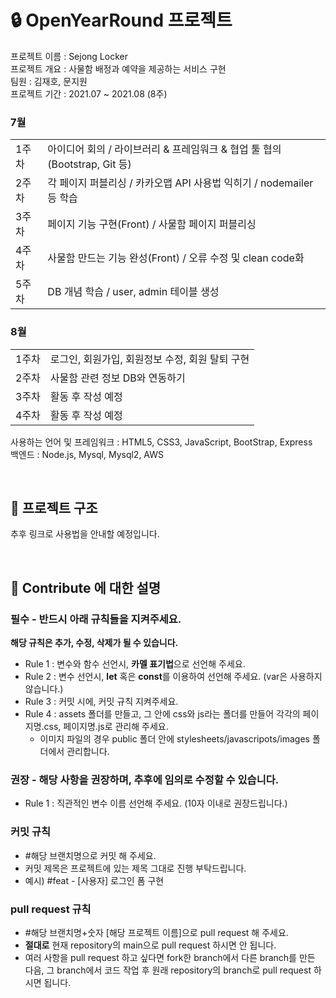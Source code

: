 # 🔒 OpenYearRound 프로젝트
프로젝트 이름 : Sejong Locker  
프로젝트 개요 : 사물함 배정과 예약을 제공하는 서비스 구현  
팀원 : 김재호, 문지원  
프로젝트 기간 : 2021.07 ~ 2021.08 (8주)

<h3>7월</h3>
<table>
  <tr>
    <td>1주차
    <td>아이디어 회의 / 라이브러리 & 프레임워크 & 협업 툴 협의 (Bootstrap, Git 등)
  </tr>
  <tr>
    <td>2주차
    <td>각 페이지 퍼블리싱 / 카카오맵 API 사용법 익히기 / nodemailer 등 학습
  </tr>
  <tr>
    <td>3주차
    <td>페이지 기능 구현(Front) / 사물함 페이지 퍼블리싱
  </tr>
  <tr>
    <td>4주차
    <td>사물함 만드는 기능 완성(Front) / 오류 수정 및 clean code화
  </tr>
  <tr>
    <td>5주차
    <td>DB 개념 학습 / user, admin 테이블 생성
  </tr>
</table>

<h3>8월</h3>
<table>
  <tr>
    <td>1주차
    <td>로그인, 회원가입, 회원정보 수정, 회원 탈퇴 구현
  </tr>
  <tr>
    <td>2주차
    <td>사물함 관련 정보 DB와 연동하기
  </tr>
  <tr>
    <td>3주차
    <td>활동 후 작성 예정
  </tr>
  <tr>
    <td>4주차
    <td>활동 후 작성 예정
  </tr>
</table>

사용하는 언어 및 프레임워크 : HTML5, CSS3, JavaScript, BootStrap, Express  
백엔드 : Node.js, Mysql, Mysql2, AWS

<br>

## 📂 프로젝트 구조
추후 링크로 사용법을 안내할 예정입니다.

<br>

## 📝 Contribute 에 대한 설명

### 필수 - 반드시 아래 규칙들을 지켜주세요.

**해당 규칙은 추가, 수정, 삭제가 될 수 있습니다.**

- Rule 1 : 변수와 함수 선언시, **카멜 표기법**으로 선언해 주세요.
- Rule 2 : 변수 선언시, **let** 혹은 **const**를 이용하여 선언해 주세요. (var은 사용하지 않습니다.)
- Rule 3 : 커밋 시에, 커밋 규칙 지켜주세요.
- Rule 4 : assets 폴더를 만들고, 그 안에 css와 js라는 폴더를 만들어 각각의 페이지명.css, 페이지명.js로 관리해 주세요.
  - 이미지 파일의 경우 public 폴더 안에 stylesheets/javascripots/images 폴더에서 관리합니다.

### 권장 - 해당 사항을 권장하며, 추후에 임의로 수정할 수 있습니다.

- Rule 1 : 직관적인 변수 이름 선언해 주세요. (10자 이내로 권장드립니다.)

### 커밋 규칙
- #해당 브랜치명으로 커밋 해 주세요.
- 커밋 제목은 프로젝트에 있는 제목 그대로 진행 부탁드립니다. 
- 예시) #feat - [사용자] 로그인 폼 구현

### pull request 규칙
- #해당 브랜치명+숫자 [해당 프로젝트 이름]으로 pull request 해 주세요.
- **절대로** 현재 repository의 main으로 pull request 하시면 안 됩니다.
- 여러 사항을 pull request 하고 싶다면 fork한 branch에서 다른 branch를 만든 다음, 그 branch에서 코드 작업 후 원래 repository의 branch로 pull request 하시면 됩니다.
